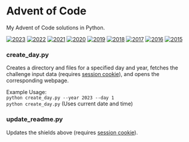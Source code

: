 # Advent of Code
My Advent of Code solutions in Python.
<!-- SHIELDS_START --> 
[![2023](https://img.shields.io/badge/2023-4★-d4d2c2?style=flat-square)](https://adventofcode.com/2023) [![2022](https://img.shields.io/badge/2022-22★-dbcf76?style=flat-square)](https://adventofcode.com/2022) [![2021](https://img.shields.io/badge/2021-0★-d3d3d3?style=flat-square)](https://adventofcode.com/2021) [![2020](https://img.shields.io/badge/2020-0★-d3d3d3?style=flat-square)](https://adventofcode.com/2020) [![2019](https://img.shields.io/badge/2019-0★-d3d3d3?style=flat-square)](https://adventofcode.com/2019) [![2018](https://img.shields.io/badge/2018-0★-d3d3d3?style=flat-square)](https://adventofcode.com/2018) [![2017](https://img.shields.io/badge/2017-0★-d3d3d3?style=flat-square)](https://adventofcode.com/2017) [![2016](https://img.shields.io/badge/2016-0★-d3d3d3?style=flat-square)](https://adventofcode.com/2016) [![2015](https://img.shields.io/badge/2015-9★-d6d1ad?style=flat-square)](https://adventofcode.com/2015)
<!-- SHIELDS_END -->


### create_day.py
Creates a directory and files for a specified day and year, fetches the challenge input data (requires [session cookie](/session_cookie.json)), and opens the corresponding webpage.

Example Usage:\
`python create_day.py --year 2023 --day 1`\
`python create_day.py` (Uses current date and time)

### update_readme.py
Updates the shields above (requires [session cookie](/session_cookie.json)).
